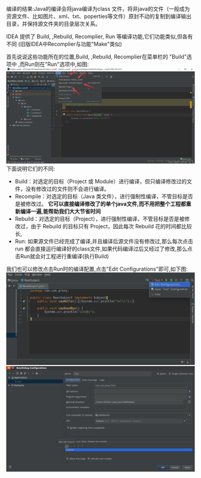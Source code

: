 编译的结果:Java的编译会将java编译为class 文件，将非java的文件（一般成为资源文件、比如图片、xml、txt、poperties等文件）原封不动的复制到编译输出目录，并保持源文件夹的目录层次关系。  

IDEA 提供了 Build, ,Rebuild, Recomplier, Run 等编译功能,它们功能类似,但各有不同
(旧版IDEA中Recomplier与功能"Make"类似)  

首先说说这些功能所在的位置,Build, ,Rebuild, Recomplier在菜单栏的 "Build"选项中 ,而Run则在"Run"选项中,如图:   
![](img/Build.png)  
下面说明它们的不同:  
* Build：对选定的目标（Project 或 Module）进行编译，但只编译修改过的文件，没有修改过的文件则不会进行编译。
* Recompile：对选定的目标（Java 类文件），进行强制性编译，不管目标是否是被修改过。 **它可以直接编译修改了的单个java文件,而不用把整个工程都重新编译一遍,能帮助我们大大节省时间**  
* Rebuild：对选定的目标（Project），进行强制性编译，不管目标是否是被修改过，由于 Rebuild 的目标只有 Project，因此每次 Rebuild 花的时间都比较长,  
* Run: 如果源文件已经完成了编译,并且编译后源文件没有修改过,那么每次点击run 都会直接运行编译好的class文件,如果代码编译过后又经过了修改,那么点击Run就会对工程进行重编译(执行Build)  

我们也可以修改点击Run时的编译配置,点击"Edit Configurations"即可,如下图:  
![](img/EditConfig.png)  
![](img/EditConfig2.png)

